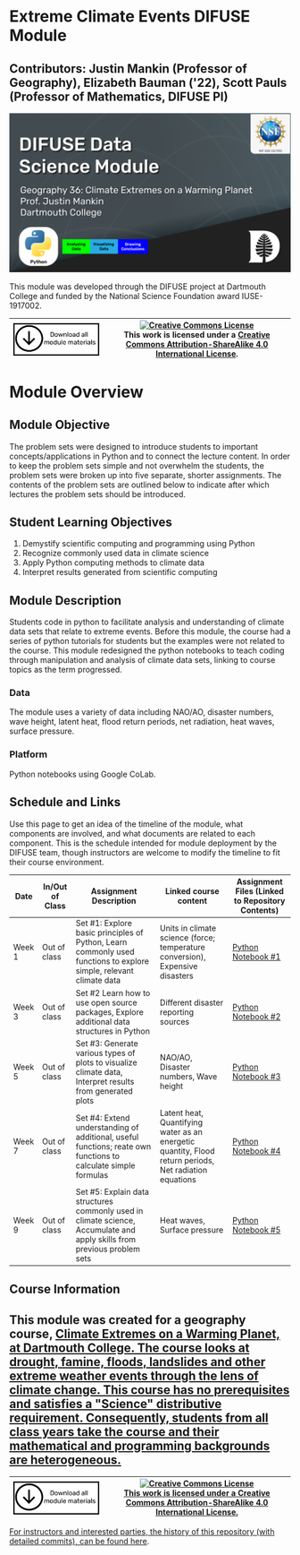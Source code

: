 # Extreme Climate Events DIFUSE Module

## Contributors: Justin Mankin (Professor of Geography), Elizabeth Bauman ('22), Scott Pauls (Professor of Mathematics, DIFUSE PI)

![Extreme Climate Events DIFUSE Module Funded by NSF IUSE1917002](repository_assets/DIFUSE-GEOG36.png)

This module was developed through the DIFUSE project at Dartmouth College and funded by the National Science Foundation award IUSE-1917002.


| <a href="https://github.com/difuse-dartmouth/geography-extreme-climate-events/archive/refs/heads/main.zip"><img src="repository_assets/download-all.png" alt="Download the entire module" align="center" style="width: 4in;"></a>| <a rel="license" href="http://creativecommons.org/licenses/by-sa/4.0/"><img alt="Creative Commons License" style="width=2in" src="https://i.creativecommons.org/l/by-sa/4.0/88x31.png" /><br></a>This work is licensed under a <a rel="license" href="http://creativecommons.org/licenses/by-sa/4.0/">Creative Commons Attribution-ShareAlike 4.0 International License</a>. |
|---------|----------|


# Module Overview
## Module Objective 
The problem sets were designed to introduce students to important concepts/applications in Python and to connect the lecture content. In order to keep the problem sets simple and not overwhelm the students, the problem sets were broken up into five separate, shorter assignments. The contents of the problem sets are outlined below to indicate after which lectures the problem sets should be introduced.

## Student Learning Objectives
1. Demystify scientific computing and programming using Python
2. Recognize commonly used data in climate science
3. Apply Python computing methods to climate data
4. Interpret results generated from scientific computing

## Module Description
Students code in python to facilitate analysis and understanding of climate data sets that relate to extreme events. Before this module, the course had a series of python tutorials for students but the examples were not related to the course. This module redesigned the python notebooks to teach coding through manipulation and analysis of climate data sets, linking to course topics as the term progressed.

### Data
The module uses a variety of data including NAO/AO, disaster numbers, wave height, latent heat, flood return periods, net radiation, heat waves, surface pressure.

### Platform
Python notebooks using Google CoLab.

## Schedule and Links

Use this page to get an idea of the timeline of the module, what components are involved, and what documents are related to each component. This is the schedule intended for module deployment by the DIFUSE team, though instructors are welcome to modify the timeline to fit their course environment.

| Date             |  In/Out of Class | Assignment Description                     | Linked course content                                    | Assignment Files (Linked to Repository Contents) |
|------------------|-----------------|--------------------------------------------------|-------------------------------------------------|--------------------------------------------------|
| Week 1 | Out of class      | Set #1: Explore basic principles of Python, Learn commonly used functions to explore simple, relevant climate data|Units in climate science (force; temperature conversion), Expensive disasters  |[Python Notebook #1](completed_module/components/assignment1/DIFUSE_GEOG36_PS1.ipynb) |
| Week 3 | Out of class      | Set #2 Learn how to use open source packages, Explore additional data structures in Python| 	Different disaster reporting sources |[Python Notebook #2](completed_module/components/assignment2/DIFUSE_GEOG36_PS2.ipynb) |
| Week 5 | Out of class      | Set #3: Generate various types of plots to visualize climate data, Interpret results from generated plots| NAO/AO, Disaster numbers,	Wave height | [Python Notebook #3](completed_module/components/assignment3/DIFUSE_GEOG36_PS3.ipynb) |
| Week 7 | Out of class      | Set #4: Extend understanding of additional, useful functions; reate own functions to calculate simple formulas|Latent heat,	Quantifying water as an energetic quantity,	Flood return periods,	Net radiation equations|   [Python Notebook #4](completed_module/components/assignment4/DIFUSE_GEOG36_PS4.ipynb) |
| Week 9 | Out of class      | Set #5: Explain data structures commonly used in climate science, Accumulate and apply skills from previous problem sets|Heat waves, Surface pressure |   [Python Notebook #5](completed_module/components/assignment5/DIFUSE_GEOG36_PS5.ipynb) |

## Course Information

This module was created for a geography course, <a href="https://dartmouth.smartcatalogiq.com/current/orc/Departments-Programs-Undergraduate/Geography/GEOG-Geography/GEOG-36">Climate Extremes on a Warming Planet, at Dartmouth College.  The course looks at drought, famine, floods, landslides and other extreme weather events through the lens of climate change. This course has no prerequisites and satisfies a "Science" distributive requirement. Consequently, students from all class years take the course and their mathematical and programming backgrounds are heterogeneous.
---

| <a href="https://github.com/difuse-dartmouth/geography-extreme-climate-events/archive/refs/heads/main.zip"><img src="repository_assets/download-all.png" alt="Download the entire module" align="center" style="width: 4in;"></a>| <a rel="license" href="http://creativecommons.org/licenses/by-sa/4.0/"><img alt="Creative Commons License" style="width=2in" src="https://i.creativecommons.org/l/by-sa/4.0/88x31.png" /><br></a>This work is licensed under a <a rel="license" href="http://creativecommons.org/licenses/by-sa/4.0/">Creative Commons Attribution-ShareAlike 4.0 International License</a>. |
|---------|----------|

For instructors and interested parties, the history of this repository (with detailed commits), can be found [here](https://github.com/difuse-dartmouth/geographu-extreme-climate-events/commits/main/).


